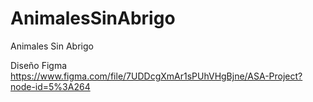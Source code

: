 # AnimalesSinAbrigo
Animales Sin Abrigo

Diseño Figma
https://www.figma.com/file/7UDDcgXmAr1sPUhVHgBjne/ASA-Project?node-id=5%3A264
